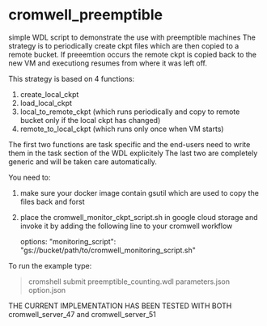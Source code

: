# cromwell_preemptible

simple WDL script to demonstrate the use with preemptible machines
The strategy is to periodically create ckpt files which are then copied to a remote bucket.
If preeemtion occurs the remote ckpt is copied back to the new VM and executiong resumes from where it was left off.

This strategy is based on 4 functions:
1. create_local_ckpt
2. load_local_ckpt
3. local_to_remote_ckpt (which runs periodically and copy to remote bucket only if the local ckpt has changed)
4. remote_to_local_ckpt (which runs only once when VM starts)

The first two functions are task specific and the end-users need to write them in the task section of the WDL explicitely
The last two are completely generic and will be taken care automatically.

You need to:
1. make sure your docker image contain gsutil which are used to copy the files back and forst 
2. place the cromwell_monitor_ckpt_script.sh in google cloud storage and invoke it by adding 
   the following line to your cromwell workflow 
   
   options:
   "monitoring_script": "gs://bucket/path/to/cromwell_monitoring_script.sh"

To run the example type:

> cromshell submit preemptible_counting.wdl parameters.json option.json 

THE CURRENT IMPLEMENTATION HAS BEEN TESTED WITH BOTH cromwell_server_47 and cromwell_server_51
